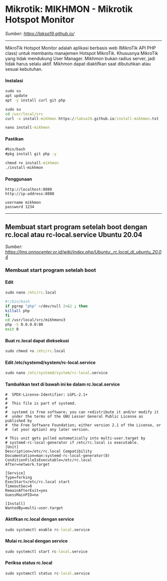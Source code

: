 # Mikrotik: MIKHMON - Mikrotik Hotspot Monitor
*Sumber: https://laksa19.github.io/*

******

MikroTik Hotspot Monitor adalah aplikasi berbasis web (MikroTik API PHP class) untuk membantu manajemen Hotspot MikroTik. Khususnya MikroTik yang tidak mendukung User Manager. Mikhmon bukan radius server, jadi tidak harus selalu aktif. Mikhmon dapat diaktifkan saat dibutuhkan atau sesuai kebutuhan.

#### Instalasi
```cmd 
sudo su
apt update
apt -y install curl git php
```
```cmd
sudo su
cd /usr/local/src
curl -o install-mikhmon https://laksa19.github.io/install-mikhmon.txt
```
```cmd
nano install-mikhmon
```
#### Pastikan
```cmd
#bin/bash
#pkg install git php -y
```
```cmd
chmod +x install-mikhmon
./install-mikhmon
```

#### Penggunaan
```
http://localhost:8080
http://ip-address:8080

username mikhmon
password 1234
```
******

## Membuat start program setelah boot dengan rc.local atau rc-local.service Ubuntu 20.04
*Sumber: https://lms.onnocenter.or.id/wiki/index.php/Ubuntu:_rc.local_di_ubuntu_20.04*

### Membuat start program setelah boot
#### Edit
```cmd
sudo nano /etc/rc.local
```
```sh
#!/bin/bash
if pgrep "php" >/dev/null 2>&1 ; then
killall php
fi
cd /usr/local/src/mikhmonv3
php -S 0.0.0.0:80
exit 0
```
#### Buat rc.local dapat dieksekusi
```cmd
sudo chmod +x /etc/rc.local
```
#### Edit /etc/systemd/system/rc-local.service
```cmd
sudo nano /etc/systemd/system/rc-local.service
```
#### Tambahkan text di bawah ini ke dalam rc.local.service
```nano
#  SPDX-License-Identifier: LGPL-2.1+
#
#  This file is part of systemd.
#
#  systemd is free software; you can redistribute it and/or modify it
#  under the terms of the GNU Lesser General Public License as published by
#  the Free Software Foundation; either version 2.1 of the License, or
#  (at your option) any later version.

# This unit gets pulled automatically into multi-user.target by
# systemd-rc-local-generator if /etc/rc.local is executable.
[Unit]
Description=/etc/rc.local Compatibility
Documentation=man:systemd-rc-local-generator(8)
ConditionFileIsExecutable=/etc/rc.local
After=network.target

[Service]
Type=forking
ExecStart=/etc/rc.local start
TimeoutSec=0
RemainAfterExit=yes
GuessMainPID=no

[Install]
WantedBy=multi-user.target
```
#### Aktifkan rc.local dengan service
```cmd
sudo systemctl enable rc-local.service
```
#### Mulai rc.local dengan service
```cmd
sudo systemctl start rc-local.service
```
#### Periksa status rc.local
```cmd
sudo systemctl status rc-local.service
```
